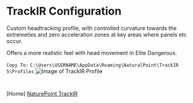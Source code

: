 # TrackIR Configuration #

Custom headtracking profile, with controlled curvature towards the extremeties and zero acceleration zones at key areas where panels etc occur.

Offers a more realistic feel with head movement in Elite Dangerous.

`Copy To:` `C:\Users\USERNAME\AppData\Roaming\NaturalPoint\TrackIR 5\Profiles`
![Image of TrackIR Profile](https://github.com/Aussiedroid/AD-ED-EnhancedWarthogScript/blob/beta/Maps/TrackIR-ED-Settings.jpg)

` `

[Home] [NaturePoint TrackIR](https://naturalpoint.com/trackir/ "TrackIR")
